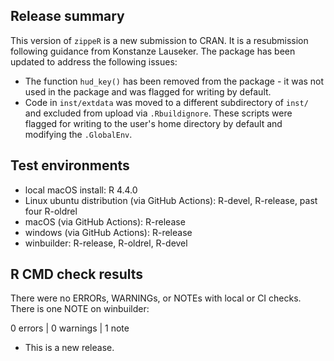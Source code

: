 ## Release summary
This version of `zippeR` is a new submission to CRAN. It is a resubmission following guidance from Konstanze Lauseker. The package has been updated to address the following issues:

* The function `hud_key()` has been removed from the package - it was not used in the package and was flagged for writing by default.
* Code in `inst/extdata` was moved to a different subdirectory of `inst/` and excluded from upload via `.Rbuildignore`. These scripts were flagged for writing to the user's home directory by default and modifying the `.GlobalEnv`.

## Test environments
* local macOS install: R 4.4.0
* Linux ubuntu distribution (via GitHub Actions): R-devel, R-release, past four R-oldrel
* macOS (via GitHub Actions): R-release
* windows (via GitHub Actions): R-release
* winbuilder: R-release, R-oldrel, R-devel

## R CMD check results
There were no ERRORs, WARNINGs, or NOTEs with local or CI checks. There is one NOTE on winbuilder:

0 errors | 0 warnings | 1 note

* This is a new release.
